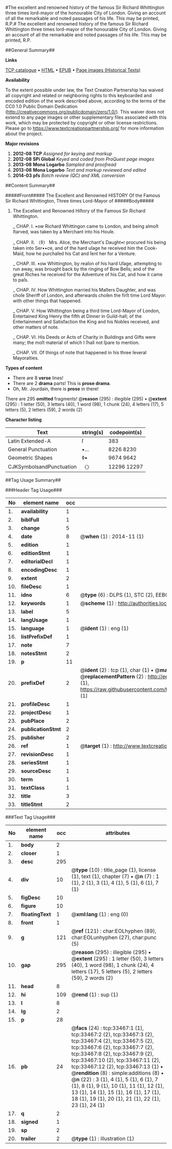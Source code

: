 #The excellent and renowned history of the famous Sir Richard Whittington three times lord-mayor of the honourable City of London. Giving an account of all the remarkable and noted passages of his life. This may be printed, R.P.#
The excellent and renowned history of the famous Sir Richard Whittington three times lord-mayor of the honourable City of London. Giving an account of all the remarkable and noted passages of his life. This may be printed, R.P.

##General Summary##

**Links**

[TCP catalogue](http://www.ota.ox.ac.uk/tcp/)  • 
[HTML](http://tei.it.ox.ac.uk/tcp/Texts-HTML/free/A39/A39006.html)  • 
[EPUB](http://tei.it.ox.ac.uk/tcp/Texts-EPUB/free/A39/A39006.epub) • 
[Page images (Historical Texts)](https://historicaltexts.jisc.ac.uk/eebo-99829032e)

**Availability**

To the extent possible under law, the Text Creation Partnership has waived all copyright and related or neighboring rights to this keyboarded and encoded edition of the work described above, according to the terms of the CC0 1.0 Public Domain Dedication (http://creativecommons.org/publicdomain/zero/1.0/). This waiver does not extend to any page images or other supplementary files associated with this work, which may be protected by copyright or other license restrictions. Please go to https://www.textcreationpartnership.org/ for more information about the project.

**Major revisions**

1. __2012-08__ __TCP__ *Assigned for keying and markup*
1. __2012-08__ __SPi Global__ *Keyed and coded from ProQuest page images*
1. __2013-08__ __Mona Logarbo__ *Sampled and proofread*
1. __2013-08__ __Mona Logarbo__ *Text and markup reviewed and edited*
1. __2014-03__ __pfs__ *Batch review (QC) and XML conversion*

##Content Summary##

#####Front#####
The Excellent and Renowned HISTORY Of the Famous Sir Richard Whittington, Three times Lord-Mayor of 
#####Body#####

1. The Excellent and Renowned Hiſtory of the Famous Sir Richard Whittington.

    _ CHAP. I. •ow Richard Whittingon came to London, and being almoſt ſtarved, was taken by a Merchant into his Houſe.

    _ CHAP. II. 〈◊〉 Mrs. Alice, the Merchant's Daught•r procured his being taken into Ser••ce, and of the hard uſage he received him the Cook-Maid, how he purchaſed his Cat and ſent her for a Venture.

    _ CHAP. III. •ow Whittington, by reaſon of his hard Uſage, attempting to run away, was brought back by the ringing of Bow Bells; and of the great Riches he received for the Adventure of his Cat, and how it came to paſs.

    _ CHAP. IV. How Whittington married his Maſters Daughter, and was choſe Sheriff of London, and afterwards choſen the firſt time Lord Mayor: with other things that happened.

    _ CHAP. V. How Whittington being a third time Lord-Mayor of London, Entertained King Henry the fifth at Dinner in Guild-hall; of the Entertainment and Satisfaction the King and his Nobles received, and other matters of note.

    _ CHAP. VI. His Deeds or Acts of Charity in Buildings and Gifts were many; the moſt material of which I ſhall not ſpare to mention.

    _ CHAP. VII. Of things of note that happened in his three ſeveral Mayoralties.

**Types of content**

  * There are 8 **verse** lines!
  * There are 2 **drama** parts! This is **prose drama**.
  * Oh, Mr. Jourdain, there is **prose** in there!

There are 295 **omitted** fragments! 
 @__reason__ (295) : illegible (295)  •  @__extent__ (295) : 1 letter (50), 3 letters (40), 1 word (98), 1 chunk (24), 4 letters (17), 5 letters (5), 2 letters (59), 2 words (2)

**Character listing**


|Text|string(s)|codepoint(s)|
|---|---|---|
|Latin Extended-A|ſ|383|
|General Punctuation|•…|8226 8230|
|Geometric Shapes|◊▪|9674 9642|
|CJKSymbolsandPunctuation|〈〉|12296 12297|

##Tag Usage Summary##

###Header Tag Usage###

|No|element name|occ|attributes|
|---|---|---|---|
|1.|__availability__|1||
|2.|__biblFull__|1||
|3.|__change__|5||
|4.|__date__|8| @__when__ (1) : 2014-11 (1)|
|5.|__edition__|1||
|6.|__editionStmt__|1||
|7.|__editorialDecl__|1||
|8.|__encodingDesc__|1||
|9.|__extent__|2||
|10.|__fileDesc__|1||
|11.|__idno__|6| @__type__ (6) : DLPS (1), STC (2), EEBO-CITATION (1), PROQUEST (1), VID (1)|
|12.|__keywords__|1| @__scheme__ (1) : http://authorities.loc.gov/ (1)|
|13.|__label__|5||
|14.|__langUsage__|1||
|15.|__language__|1| @__ident__ (1) : eng (1)|
|16.|__listPrefixDef__|1||
|17.|__note__|7||
|18.|__notesStmt__|2||
|19.|__p__|11||
|20.|__prefixDef__|2| @__ident__ (2) : tcp (1), char (1)  •  @__matchPattern__ (2) : ([0-9\-]+):([0-9IVX]+) (1), (.+) (1)  •  @__replacementPattern__ (2) : http://eebo.chadwyck.com/downloadtiff?vid=$1&page=$2 (1), https://raw.githubusercontent.com/textcreationpartnership/Texts/master/tcpchars.xml#$1 (1)|
|21.|__profileDesc__|1||
|22.|__projectDesc__|1||
|23.|__pubPlace__|2||
|24.|__publicationStmt__|2||
|25.|__publisher__|2||
|26.|__ref__|1| @__target__ (1) : http://www.textcreationpartnership.org/docs/. (1)|
|27.|__revisionDesc__|1||
|28.|__seriesStmt__|1||
|29.|__sourceDesc__|1||
|30.|__term__|1||
|31.|__textClass__|1||
|32.|__title__|3||
|33.|__titleStmt__|2||


###Text Tag Usage###

|No|element name|occ|attributes|
|---|---|---|---|
|1.|__body__|2||
|2.|__closer__|1||
|3.|__desc__|295||
|4.|__div__|10| @__type__ (10) : title_page (1), license (1), text (1), chapter (7)  •  @__n__ (7) : 1 (1), 2 (1), 3 (1), 4 (1), 5 (1), 6 (1), 7 (1)|
|5.|__figDesc__|10||
|6.|__figure__|10||
|7.|__floatingText__|1| @__xml:lang__ (1) : eng (0)|
|8.|__front__|1||
|9.|__g__|121| @__ref__ (121) : char:EOLhyphen (89), char:EOLunhyphen (27), char:punc (5)|
|10.|__gap__|295| @__reason__ (295) : illegible (295)  •  @__extent__ (295) : 1 letter (50), 3 letters (40), 1 word (98), 1 chunk (24), 4 letters (17), 5 letters (5), 2 letters (59), 2 words (2)|
|11.|__head__|8||
|12.|__hi__|109| @__rend__ (1) : sup (1)|
|13.|__l__|8||
|14.|__lg__|2||
|15.|__p__|28||
|16.|__pb__|24| @__facs__ (24) : tcp:33467:1 (1), tcp:33467:2 (2), tcp:33467:3 (2), tcp:33467:4 (2), tcp:33467:5 (2), tcp:33467:6 (2), tcp:33467:7 (2), tcp:33467:8 (2), tcp:33467:9 (2), tcp:33467:10 (2), tcp:33467:11 (2), tcp:33467:12 (2), tcp:33467:13 (1)  •  @__rendition__ (8) : simple:additions (8)  •  @__n__ (22) : 3 (1), 4 (1), 5 (1), 6 (1), 7 (1), 8 (1), 9 (1), 10 (1), 11 (1), 12 (1), 13 (1), 14 (1), 15 (1), 16 (1), 17 (1), 18 (1), 19 (1), 20 (1), 21 (1), 22 (1), 23 (1), 24 (1)|
|17.|__q__|2||
|18.|__signed__|1||
|19.|__sp__|2||
|20.|__trailer__|2| @__type__ (1) : illustration (1)|
